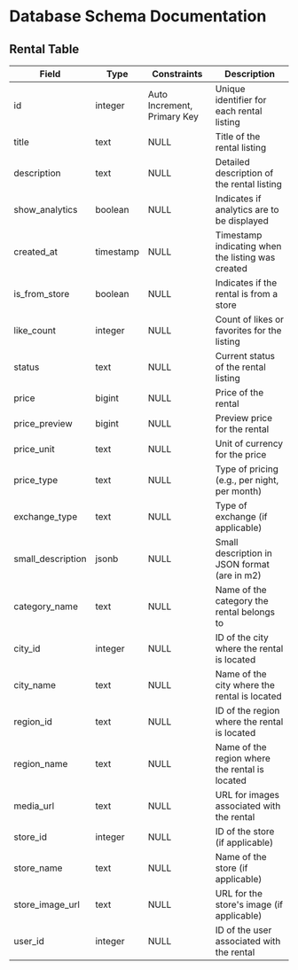 # Database Schema Documentation

## Rental Table

| Field            | Type         | Constraints                             | Description                                      |
|------------------|--------------|-----------------------------------------|--------------------------------------------------|
| id               | integer      | Auto Increment, Primary Key             | Unique identifier for each rental listing        |
| title            | text         | NULL                                    | Title of the rental listing                     |
| description      | text         | NULL                                    | Detailed description of the rental listing       |
| show_analytics   | boolean      | NULL                                    | Indicates if analytics are to be displayed      |
| created_at       | timestamp    | NULL                                    | Timestamp indicating when the listing was created|
| is_from_store    | boolean      | NULL                                    | Indicates if the rental is from a store         |
| like_count       | integer      | NULL                                    | Count of likes or favorites for the listing     |
| status           | text         | NULL                                    | Current status of the rental listing            |
| price            | bigint       | NULL                                    | Price of the rental                             |
| price_preview    | bigint       | NULL                                    | Preview price for the rental                    |
| price_unit       | text         | NULL                                    | Unit of currency for the price                  |
| price_type       | text         | NULL                                    | Type of pricing (e.g., per night, per month)    |
| exchange_type    | text         | NULL                                    | Type of exchange (if applicable)                |
| small_description| jsonb        | NULL                                    | Small description in JSON format (are in m2)    |
| category_name    | text         | NULL                                    | Name of the category the rental belongs to      |
| city_id          | integer      | NULL                                    | ID of the city where the rental is located      |
| city_name        | text         | NULL                                    | Name of the city where the rental is located    |
| region_id        | text         | NULL                                    | ID of the region where the rental is located    |
| region_name      | text         | NULL                                    | Name of the region where the rental is located  |
| media_url        | text         | NULL                                    | URL for images associated with the rental        |
| store_id         | integer      | NULL                                    | ID of the store (if applicable)                |
| store_name       | text         | NULL                                    | Name of the store (if applicable)              |
| store_image_url  | text         | NULL                                    | URL for the store's image (if applicable)      |
| user_id          | integer      | NULL                                    | ID of the user associated with the rental       |

